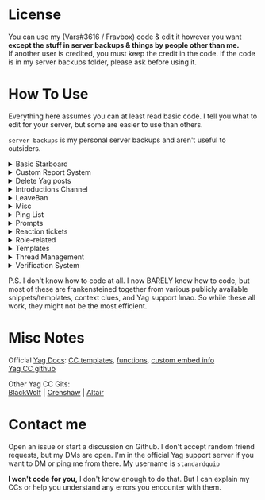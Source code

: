 # License
You can use my (Vars#3616 / Fravbox) code & edit it however you want **except the stuff in server backups & things by people other than me.**     
If another user is credited, you must keep the credit in the code. If the code is in my server backups folder, please ask before using it.

# How To Use
Everything here assumes you can at least read basic code. I tell you what to edit for your server, but some are easier to use than others.

`server backups` is my personal server backups and aren't useful to outsiders.


<details>
<summary>Basic Starboard</summary>
Simplified starboard/pinboard without all the unecessary fancy crap. Replies to the message that was just moved (without pinging the original user) and quotes the message in the pinboard channel.
</details>

<details>
<summary>Custom Report System</summary>

Updates a really old version of a report system previously found in the official Yag CC repo, because I didn't like how the [current version](https://yagpdb-cc.github.io/moderation/report-system/overview) works.

Includes my version (new) and the original (old) version.

</details>

<details>
<summary>Delete Yag posts</summary>

Delete posts from YAGPDB with an emoji. Has several custom options.
</details>

<details>
<summary>Introductions Channel</summary>

Allows users to post once in a channel and then never again. Deletes new posts and keeps the original one. Logs when people make the first post and logs again when they make another attempt. Deletes the original post when the user leaves the server. Also good for advertising channels.
</details>

<details>
<Summary>LeaveBan</summary>
 
If someone is muted or timed out and then leaves while they're still muted/timed out, they are banned.
</details>

<details>
<summary>Misc</summary>

- Basic server stats     
- Improved bookmark commands      
- MessagePreview    
</details>

<details>
 <summary>Ping List</summary>
 Allow users to create and manage a user ping list through Yag.
</details>

<details>
<summary>Prompts</summary>

A very basic system that allows users to submit prompts for writing, art, etc. Yag collects them, randomizes them, and then posts them periodically.

</details>

<details>
<summary>Reaction tickets</summary>

VERY Basic "make a ticket when clicking a reaction" command.

</details>

<details>
<summary>Role-related</summary>

- Give and take role reskins

- Custom  RoleMenu     
    Posts something similar to a role menu that assigns a role on reaction and can automatically remove the role some time after if the user never unreacts.

- Some quick references/templates

</details>

<details>
<summary>Templates</summary>

Random quick reference for snippets & templates.     
- random chance      
- cooldown      
- cooldown with branching      
- misc quick reference 
</details>

<details>
<summary>Thread Management</summary>
 
 * Thread Pins    
Allows the author of the first message in a thread to manage pins in the thread via post replies.

 * Thread Creation Log     
 Sends a log message to a specific channel when a thread is created

</details>

<details>
<summary>Verification System</summary>

An entire verification system based on reacting with a specific emoji to a specific post. Heavily commented, customizable, and has some picture examples.    
This is probably my most user-friendly code in the repo.

Also has a nice join and leave message template.

</details>

P.S. ~~I don't know how to code at all.~~ I now BARELY know how to code, but most of these are frankensteined together from various publicly available snippets/templates, context clues, and Yag support lmao. So while these all work, they might not be the most efficient.

# Misc Notes

Official [Yag Docs](https://docs.yagpdb.xyz/): [CC templates](https://docs.yagpdb.xyz/reference/templates), [functions](https://docs.yagpdb.xyz/reference/templates/functions), [custom embed info](https://docs.yagpdb.xyz/others/custom-embeds)    
[Yag CC github](https://github.com/yagpdb-cc/yagpdb-cc)

Other Yag CC Gits:    
[BlackWolf](https://github.com/BlackWolfWoof/yagpdb-cc) | [Crenshaw](https://github.com/Crenshaw1312/Yagpdb-ccs) | [Altair](https://github.com/magratheaguide/altair)

# Contact me
Open an issue or start a discussion on Github. I don't accept random friend requests, but my DMs are open. I'm in the official Yag support server if you want to DM or ping me from there. My username is `standardquip`

**I won't code for you,** I don't know enough to do that. But I can explain my CCs or help you understand any errors you encounter with them.
